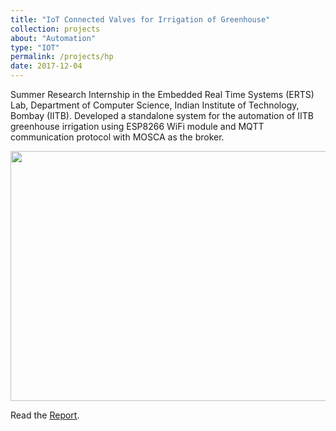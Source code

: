 ```yaml
---
title: "IoT Connected Valves for Irrigation of Greenhouse"
collection: projects
about: "Automation"
type: "IOT"
permalink: /projects/hp
date: 2017-12-04
---
```


Summer Research Internship in the Embedded Real Time Systems (ERTS) Lab, Department of Computer Science, Indian Institute of Technology, Bombay (IITB). Developed a standalone system for the automation of IITB greenhouse irrigation using ESP8266 WiFi module and MQTT communication protocol with MOSCA as the broker.

<p align="center">
<img align="center" width=600 height=400 src="https://github.com/kevinbdsouza/kevinbdsouza.github.io/blob/master/files/eyantra.png?raw=true">
</p>

Read the <a href="https://kevinbdsouza.files.wordpress.com/2016/10/iit_bombay_report.pdf"><u>Report</u></a>.
